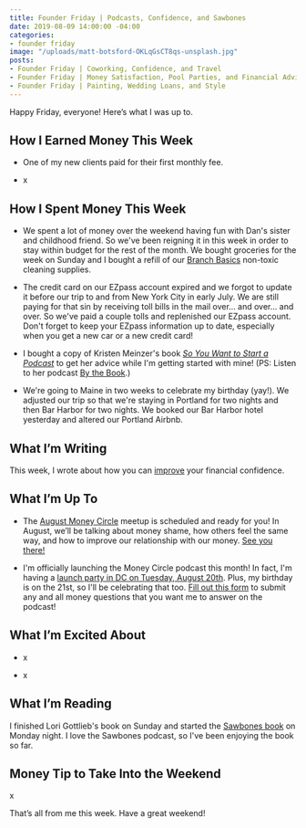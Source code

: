 ```yaml
---
title: Founder Friday | Podcasts, Confidence, and Sawbones
date: 2019-08-09 14:00:00 -04:00
categories:
- founder friday
image: "/uploads/matt-botsford-OKLqGsCT8qs-unsplash.jpg"
posts:
- Founder Friday | Coworking, Confidence, and Travel
- Founder Friday | Money Satisfaction, Pool Parties, and Financial Advice
- Founder Friday | Painting, Wedding Loans, and Style
---
```


Happy Friday, everyone! Here’s what I was up to.

## **How I Earned Money This Week**

* One of my new clients paid for their first monthly fee.

* x

## **How I Spent Money This Week**

* We spent a lot of money over the weekend having fun with Dan's sister and childhood friend. So we've been reigning it in this week in order to stay within budget for the rest of the month. We bought groceries for the week on Sunday and I bought a refill of our [Branch Basics](http://branchbasics.refr.cc/marygermano) non-toxic cleaning supplies.

* The credit card on our EZpass account expired and we forgot to update it before our trip to and from New York City in early July. We are still paying for that sin by receiving toll bills in the mail over... and over... and over. So we've paid a couple tolls and replenished our EZpass account. Don't forget to keep your EZpass information up to date, especially when you get a new car or a new credit card!

* I bought a copy of Kristen Meinzer's book *[So You Want to Start a Podcast](https://www.harpercollins.com/9780062936677/so-you-want-to-start-a-podcast/)* to get her advice while I'm getting started with mine! (PS: Listen to her podcast [By the Book](https://www.stitcher.com/podcast/stitcher/by-the-book).)

* We're going to Maine in two weeks to celebrate my birthday (yay!). We adjusted our trip so that we're staying in Portland for two nights and then Bar Harbor for two nights. We booked our Bar Harbor hotel yesterday and altered our Portland Airbnb.

## **What I’m Writing**

This week, I wrote about how you can [improve](https://www.maggiegermano.com/blog/how-to-improve-your-financial-confidence/) your financial confidence.

## **What I’m Up To**

* The [August Money Circle](https://www.eventbrite.com/e/money-circle-dealing-with-money-shame-tickets-66476917249) meetup is scheduled and ready for you! In August, we’ll be talking about money shame, how others feel the same way, and how to improve our relationship with our money. [See you there!](https://www.eventbrite.com/e/money-circle-dealing-with-money-shame-tickets-66476917249)

* I'm officially launching the Money Circle podcast this month! In fact, I'm having a [launch party in DC on Tuesday, August 20th](https://www.eventbrite.com/e/money-circle-podcast-launch-party-tickets-68050955239). Plus, my birthday is on the 21st, so I'll be celebrating that too. [Fill out this form](https://docs.google.com/forms/d/e/1FAIpQLSf75z5itnYO-XOLStoqY5FXwuf8YI37ye5OD21Wv7tBGAqIVQ/viewform?usp=sf_link) to submit any and all money questions that you want me to answer on the podcast!

## **What I’m Excited About**

* x

* x

## **What I’m Reading**

I finished Lori Gottlieb's book on Sunday and started the [Sawbones book](https://www.goodreads.com/en/book/show/38749668) on Monday night. I love the Sawbones podcast, so I've been enjoying the book so far.

## **Money Tip to Take Into the Weekend**

x

That’s all from me this week. Have a great weekend!